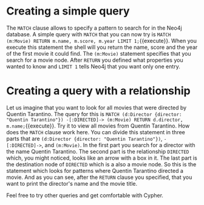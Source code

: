 # Creating a simple query

The `MATCH` clause allows to specify a pattern to search for in the Neo4j database. A simple query with `MATCH` that you can now try is `MATCH (m:Movie) RETURN m.name, m.score, m.year LIMIT 1;`{{execute}}. When you execute this statement the shell will you return the name, score and the year of the first movie it could find. The `(m:Movie)` statement specifies that you search for a movie node. After `RETURN` you defined what properties you wanted to know and `LIMIT 1` tells Neo4j that you want only one entry.

# Creating a query with a relationship

Let us imagine that you want to look for all movies that were directed by Quentin Tarantino. The query for this is `MATCH (d:Director {director: "Quentin Tarantino"}) -[:DIRECTED]-> (m:Movie) RETURN d.director, m.name;`{{execute}}. Try it to view all movies from Quentin Tarantino. How does the `MATCH` clause work here. You can divide this statement in three parts that are `(d:Director {director: "Quentin Tarantino"})`, `-[:DIRECTED]->`, and `(m:Movie)`. In the first part you search for a director with the name Quentin Tarantino. The second part is the relationship `DIRECTED` which, you might noticed, looks like an arrow with a box in it. The last part is the destination node of `DIRECTED` which is a also a movie node. So this is the statement which looks for patterns where Quentin Tarantino directed a movie. And as you can see, after the `RETURN` clause you specified, that you want to print the director's name and the movie title.

Feel free to try other queries and get comfortable with Cypher.
